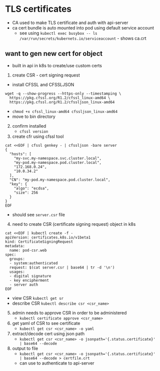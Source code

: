 # TLS certificates
- CA used to make TLS certificate and auth with api-server
- ca cert bundle is auto mounted into pod using default service account
    - see using `kubectl exec busybox -- ls /var/run/secrets/kubernets.io/serviceaccount` - shows ca.crt

## want to gen new cert for object
- built in api in k8s to create/use custom certs

1. create CSR - cert signing request
- install CFSSL and CFSSLJSON
```
wget -q --show-progress --https-only --timestamping \
  https://pkg.cfssl.org/R1.2/cfssl_linux-amd64 \
  https://pkg.cfssl.org/R1.2/cfssljson_linux-amd64
```
- `chmod +x cfssl_linux-amd64 cfssljson_linux-amd64`
- move to bin directory
2. confirm installed
    - `cfssl version`
3. create cfr using cfssl tool
```
cat <<EOF | cfssl genkey - | cfssljson -bare server
{
  "hosts": [
    "my-svc.my-namespace.svc.cluster.local",
    "my-pod.my-namespace.pod.cluster.local",
    "172.168.0.24",
    "10.0.34.2"
  ],
  "CN": "my-pod.my-namespace.pod.cluster.local",
  "key": {
    "algo": "ecdsa",
    "size": 256
  }
}
EOF
```
- should see `server.csr` file
4. need to create CSR (certificate signing request) object in k8s
```
cat <<EOF | kubectl create -f -
apiVersion: certificates.k8s.io/v1beta1
kind: CertificateSigningRequest
metadata:
  name: pod-csr.web
spec:
  groups:
  - system:authenticated
  request: $(cat server.csr | base64 | tr -d '\n')
  usages:
  - digital signature
  - key encipherment
  - server auth
EOF
```
- view CSR `kubectl get sr`
- describe CSR `kubectl describe csr <csr_name>`

5. admin needs to approve CSR in order to be administered
    - `kubectl certificate approve <csr_name>`
6. get yaml of CSR to see certificate
    - `kubectl get csr <csr_name> -o yaml`
7. extract/decode cert using json path
    - `kubectl get csr <csr_name> -o jsonpath='{.status.certificate}' | base64 --decode`
8. output to file
    - `kubectl get csr <csr_name> -o jsonpath='{.status.certificate}' | base64 --decode > certfile.crt`
    - can use to authenticate to api-server
